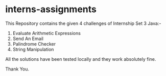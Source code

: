 # interns-assignments

This Repository contains the given 4 challenges of Internship Set 3 Java:-

1. Evaluate Arithmetic Expressions
2. Send An Email
3. Palindrome Checker
4. String Manipulation

All the solutions have been tested locally and they work absolutely fine.

Thank You.

